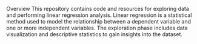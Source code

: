 Overview
This repository contains code and resources for exploring data and performing linear regression analysis. Linear regression is a statistical method used to model the relationship between a dependent variable and one or more independent variables. The exploration phase includes data visualization and descriptive statistics to gain insights into the dataset.
